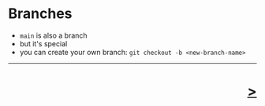 # Branches

* `main` is also a branch
* but it's special
* you can create your own branch: `git checkout -b <new-branch-name>`

---

<h1 style='text-align: right;'> <a href="./8.md">></a> </h1>
